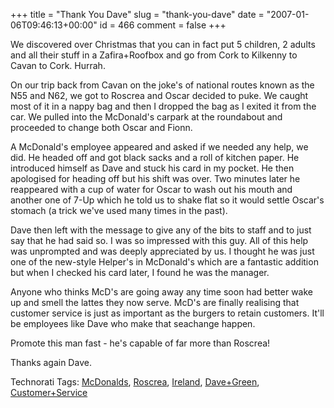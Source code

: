 +++
title = "Thank You Dave"
slug = "thank-you-dave"
date = "2007-01-06T09:46:13+00:00"
id = 466
comment = false
+++

We discovered over Christmas that you can in fact put 5 children, 2 adults and all their stuff in a Zafira+Roofbox and go from Cork to Kilkenny to Cavan to Cork. Hurrah.

On our trip back from Cavan on the joke's of national routes known as the N55 and N62, we got to Roscrea and Oscar decided to puke. We caught most of it in a nappy bag and then I dropped the bag as I exited it from the car. We pulled into the McDonald's carpark at the roundabout and proceeded to change both Oscar and Fionn. 

A McDonald's employee appeared and asked if we needed any help, we did. He headed off and got black sacks and a roll of kitchen paper. He introduced himself as Dave and stuck his card in my pocket. He then apologised for heading off but his shift was over. Two minutes later he reappeared with a cup of water for Oscar to wash out his mouth and another one of 7-Up which he told us to shake flat so it would settle Oscar's stomach (a trick we've used many times in the past).

Dave then left with the message to give any of the bits to staff and to just say that he had said so. I was so impressed with this guy. All of this help was unprompted and was deeply appreciated by us. I thought he was just one of the new-style Helper's in McDonald's which are a fantastic addition but when I checked his card later, I found he was the manager. 

Anyone who thinks McD's are going away any time soon had better wake up and smell the lattes they now serve. McD's are finally realising that customer service is just as important as the burgers to retain customers. It'll be employees like Dave who make that seachange happen.

Promote this man fast  - he's capable of far more than Roscrea!

Thanks again Dave.

<span class="technoratitag">Technorati Tags: [McDonalds](http://www.technorati.com/tags/McDonalds), [Roscrea](http://www.technorati.com/tags/Roscrea), [Ireland](http://www.technorati.com/tags/Ireland), [Dave+Green](http://www.technorati.com/tags/Dave+Green), [Customer+Service](http://www.technorati.com/tags/Customer+Service)</span>
